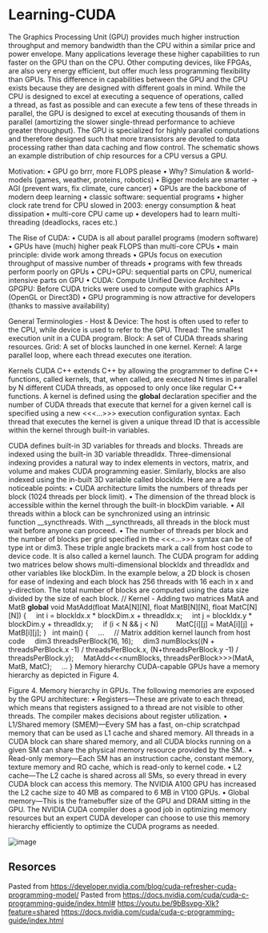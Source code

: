 # Learning-CUDA
The Graphics Processing Unit (GPU) provides much higher instruction throughput and memory bandwidth than the CPU within a similar price and power envelope. Many applications leverage these higher capabilities to run faster on the GPU than on the CPU. Other computing devices, like FPGAs, are also very energy efficient, but offer much less programming flexibility than GPUs.
This difference in capabilities between the GPU and the CPU exists because they are designed with different goals in mind. While the CPU is designed to excel at executing a sequence of operations, called a thread, as fast as possible and can execute a few tens of these threads in parallel, the GPU is designed to excel at executing thousands of them in parallel (amortizing the slower single-thread performance to achieve greater throughput).
The GPU is specialized for highly parallel computations and therefore designed such that more transistors are devoted to data processing rather than data caching and flow control. The schematic shows an example distribution of chip resources for a CPU versus a GPU.




Motivation:
•  GPU go brrr, more FLOPS please
• Why? Simulation & world-models (games, weather, proteins, robotics)
• Bigger models are smarter -> AGI (prevent wars, fix climate, cure cancer)
• GPUs are the backbone of modern deep learning
• classic software: sequential programs
• higher clock rate trend for CPU slowed in 2003: energy consumption & heat dissipation
• multi-core CPU came up
• developers had to learn multi-threading (deadlocks, races etc.)


The Rise of CUDA:
• CUDA is all about parallel programs (modern software)
• GPUs have (much) higher peak FLOPS than multi-core CPUs
• main principle: divide work among threads
• GPUs focus on execution throughput of massive number of threads
• programs with few threads perform poorly on GPUs
• CPU+GPU: sequential parts on CPU, numerical intensive parts on GPU
• CUDA: Compute Unified Device Architect
• GPGPU: Before CUDA tricks were used to compute with graphics APIs (OpenGL or Direct3D)
• GPU programming is now attractive for developers (thanks to massive availability)

General Terminologies - 
Host & Device: The host is often used to refer to the CPU, while device is used to refer to the GPU.
Thread: The smallest execution unit in a CUDA program.
Block: A set of CUDA threads sharing resources.
Grid: A set of blocks launched in one kernel.
Kernel: A large parallel loop, where each thread executes one iteration.

Kernels
CUDA C++ extends C++ by allowing the programmer to define C++ functions, called kernels, that, when called, are executed N times in parallel by N different CUDA threads, as opposed to only once like regular C++ functions.
A kernel is defined using the __global__ declaration specifier and the number of CUDA threads that execute that kernel for a given kernel call is specified using a new <<<...>>> execution configuration syntax. Each thread that executes the kernel is given a unique thread ID that is accessible within the kernel through built-in variables.








CUDA defines built-in 3D variables for threads and blocks. Threads are indexed using the built-in 3D variable threadIdx. Three-dimensional indexing provides a natural way to index elements in vectors, matrix, and volume and makes CUDA programming easier. Similarly, blocks are also indexed using the in-built 3D variable called blockIdx.
Here are a few noticeable points:
• CUDA architecture limits the numbers of threads per block (1024 threads per block limit).
• The dimension of the thread block is accessible within the kernel through the built-in blockDim variable.
• All threads within a block can be synchronized using an intrinsic function __syncthreads. With __syncthreads, all threads in the block must wait before anyone can proceed.
• The number of threads per block and the number of blocks per grid specified in the <<<…>>> syntax can be of type int or dim3. These triple angle brackets mark a call from host code to device code. It is also called a kernel launch.
The CUDA program for adding two matrices below shows multi-dimensional blockIdx and threadIdx and other variables like blockDim. In the example below, a 2D block is chosen for ease of indexing and each block has 256 threads with 16 each in x and y-direction. The total number of blocks are computed using the data size divided by the size of each block.
// Kernel - Adding two matrices MatA and MatB
__global__ void MatAdd(float MatA[N][N], float MatB[N][N],
float MatC[N][N])
{
    int i = blockIdx.x * blockDim.x + threadIdx.x;
    int j = blockIdx.y * blockDim.y + threadIdx.y;
    if (i < N && j < N)
        MatC[i][j] = MatA[i][j] + MatB[i][j];
}
 
int main()
{
    ...
    // Matrix addition kernel launch from host code
    dim3 threadsPerBlock(16, 16);
    dim3 numBlocks((N + threadsPerBlock.x -1) / threadsPerBlock.x, (N+threadsPerBlock.y -1) / threadsPerBlock.y);
    MatAdd<<<numBlocks, threadsPerBlock>>>(MatA, MatB, MatC);
    ...
}
Memory hierarchy
CUDA-capable GPUs have a memory hierarchy as depicted in Figure 4.

Figure 4. Memory hierarchy in GPUs.
The following memories are exposed by the GPU architecture:
• Registers—These are private to each thread, which means that registers assigned to a thread are not visible to other threads. The compiler makes decisions about register utilization.
• L1/Shared memory (SMEM)—Every SM has a fast, on-chip scratchpad memory that can be used as L1 cache and shared memory. All threads in a CUDA block can share shared memory, and all CUDA blocks running on a given SM can share the physical memory resource provided by the SM..
• Read-only memory—Each SM has an instruction cache, constant memory,  texture memory and RO cache, which is read-only to kernel code.
• L2 cache—The L2 cache is shared across all SMs, so every thread in every CUDA block can access this memory. The NVIDIA A100 GPU has increased the L2 cache size to 40 MB as compared to 6 MB in V100 GPUs.
• Global memory—This is the framebuffer size of the GPU and DRAM sitting in the GPU.
The NVIDIA CUDA compiler does a good job in optimizing memory resources but an expert CUDA developer can choose to use this memory hierarchy efficiently to optimize the CUDA programs as needed.

 


![image](https://github.com/Sourabh-Mallapur/Learning-CUDA/assets/106715050/663a7caf-fe20-4aa3-9810-346cec48f4e5)



## Resorces
Pasted from <https://developer.nvidia.com/blog/cuda-refresher-cuda-programming-model/>
Pasted from <https://docs.nvidia.com/cuda/cuda-c-programming-guide/index.html#> 
https://youtu.be/9bBsvpg-Xlk?feature=shared
https://docs.nvidia.com/cuda/cuda-c-programming-guide/index.html
